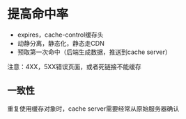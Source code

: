 # 提高命中率

* expires，cache-control缓存头
* 动静分离，静态化，静态走CDN
* 预取第一次命中（后端生成数据，推送到cache server）

注意：4XX，5XX错误页面，或者死链接不能缓存


一致性
----
重复使用缓存对象时，cache server需要经常从原始服务器确认